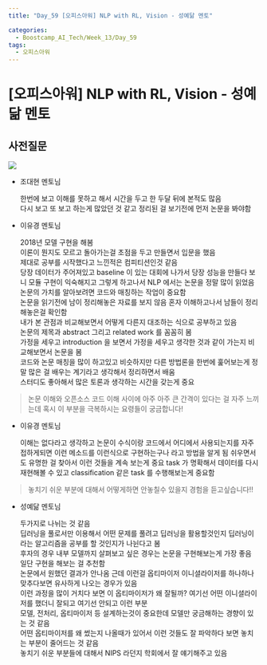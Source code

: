 ```yaml
---
title: "Day_59 [오피스아워] NLP with RL, Vision - 성예닮 멘토"

categories:
  - Boostcamp_AI_Tech/Week_13/Day_59
tags:
  - 오피스아워
---
```

  
# [오피스아워] NLP with RL, Vision - 성예닮 멘토

## 사전질문

![]({{site.url}}/assets/imabes/80876100.png)

- 조대현 멘토님

    한번에 보고 이해를 못하고 해서 시간을 두고 한 두달 뒤에 본적도 많음  
    다시 보고 또 보고 하는게 많았던 것 같고 정리된 걸 보기전에 먼저 논문을 봐야함  

- 이유경 멘토님

    2018년 모델 구현을 해봄  
    이론이 뭔지도 모르고 돌아가는걸 초점을 두고 만들면서 입문을 했음  
    제대로 공부를 시작했다고 느낀적은 컴피티션인것 같음  
    당장 데이터가 주어져있고 baseline 이 있는 대회에 나가서 당장 성능을 만들다 보니 모듈 구현이 익숙해지고
    그렇게 하고나서 NLP 에서는 논문을 정말 많이 읽었음  
    논문의 가치를 알아보려면 코드와 매칭하는 작업이 중요함  
    논문을 읽기전에 남이 정리해놓은 자료를 보지 않음 혼자 이해하고나서 남들이 정리해놓은걸 확인함  
    내가 본 관점과 비교해보면서 어떻게 다른지 대조하는 식으로 공부하고 있음  
    논문의 제목과 abstract 그리고 related work 를 꼼꼼히 봄  
    가정을 세우고 introduction 을 보면서 가정을 세우고 생각한 것과 같이 가는지 비교해보면서 논문을 봄  
    코드와 논문 매칭을 많이 하고있고 비슷하지만 다른 방법론을 한번에 훑어보는게 정말 많은 걸 배우는 계기라고 생각해서 정리하면서 배움  
    스터디도 좋아해서 많은 토론과 생각하는 시간을 갖는게 중요  

> 논문 이해와 오픈소스 코드 이해 사이에 아주 아주 큰 간격이 있다는 걸 자주 느끼는데 혹시 이 부분을 극복하시는 요령들이 궁금합니다!

- 이유경 멘토님

    이해는 없다라고 생각하고 논문이 수식이랑 코드에서 어디에서 사용되는지를 자주 접하게되면 이런 메소드를 이런식으로 구현하는구나 라고
    방법을 알게 됨
    쉬우면서도 유명한 걸 찾아서 이런 것들을 계속 보는게 중요
    task 가 명확해서 데이터를 다시 재현해볼 수 있고 classification 같은 task 를 수행해보는게 중요함

> 놓치기 쉬운 부분에 대해서 어떻게하면 안놓칠수 있을지 경험을 듣고싶습니다!!

- 성예닮 멘토님

    두가지로 나뉘는 것 같음  
    딥러닝을 풀로서만 이용해서 어떤 문제를 풀려고 딥러닝을 활용할것인지 딥러닝이라는 알고리즘을 공부를 할 것인지가 나뉜다고 봄  
    후자의 경우 내부 모델까지 살펴보고 싶은 경우는 논문을 구현해보는게 가장 좋음  
    일단 구현을 해보는 걸 추천함  
    논문에서 원했던 결과가 안나옴 근데 이런걸 옵티마이저 이니셜라이저를 하나하나 맞추다보면 유사하게 나오는 경우가 있음  
    이런 과정을 많이 거치다 보면 이 옵티마이저가 왜 잘될까? 여기선 어떤 이니셜라이저를 했더니 잘되고 여기선 안되고 이런 부분    
    모델, 전처리, 옵티마이저 등 설계하는것이 중요한데 모델만 궁금해하는 경향이 있는 것 같음  
    어떤 옵티마이저를 왜 썼는지 나올때가 있어서 이런 것들도 잘 파악하다 보면 놓치는 부분이 줄어드는 것 같음    
    놓치기 쉬운 부분들에 대해서 NIPS 라던지 학회에서 잘 얘기해주고 있음



